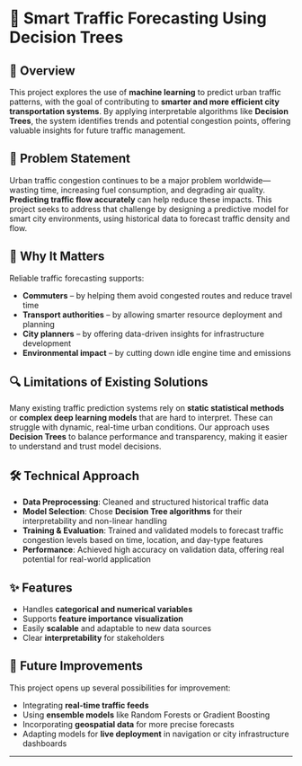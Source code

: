 # 🚦 Smart Traffic Forecasting Using Decision Trees

## 📌 Overview

This project explores the use of **machine learning** to predict urban traffic patterns, with the goal of contributing to **smarter and more efficient city transportation systems**. By applying interpretable algorithms like **Decision Trees**, the system identifies trends and potential congestion points, offering valuable insights for future traffic management.

## 🚧 Problem Statement

Urban traffic congestion continues to be a major problem worldwide—wasting time, increasing fuel consumption, and degrading air quality. **Predicting traffic flow accurately** can help reduce these impacts. This project seeks to address that challenge by designing a predictive model for smart city environments, using historical data to forecast traffic density and flow.

## 🎯 Why It Matters

Reliable traffic forecasting supports:

- **Commuters** – by helping them avoid congested routes and reduce travel time  
- **Transport authorities** – by allowing smarter resource deployment and planning  
- **City planners** – by offering data-driven insights for infrastructure development  
- **Environmental impact** – by cutting down idle engine time and emissions  

## 🔍 Limitations of Existing Solutions

Many existing traffic prediction systems rely on **static statistical methods** or **complex deep learning models** that are hard to interpret. These can struggle with dynamic, real-time urban conditions. Our approach uses **Decision Trees** to balance performance and transparency, making it easier to understand and trust model decisions.

## 🛠️ Technical Approach

- **Data Preprocessing**: Cleaned and structured historical traffic data  
- **Model Selection**: Chose **Decision Tree algorithms** for their interpretability and non-linear handling  
- **Training & Evaluation**: Trained and validated models to forecast traffic congestion levels based on time, location, and day-type features  
- **Performance**: Achieved high accuracy on validation data, offering real potential for real-world application  

## ✨ Features

- Handles **categorical and numerical variables**  
- Supports **feature importance visualization**  
- Easily **scalable** and adaptable to new data sources  
- Clear **interpretability** for stakeholders  

## 🚀 Future Improvements

This project opens up several possibilities for improvement:

- Integrating **real-time traffic feeds**  
- Using **ensemble models** like Random Forests or Gradient Boosting  
- Incorporating **geospatial data** for more precise forecasts  
- Adapting models for **live deployment** in navigation or city infrastructure dashboards  

---
